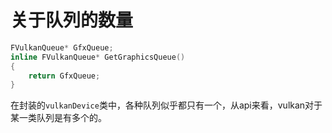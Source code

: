 # 关于队列的数量
```cpp
FVulkanQueue* GfxQueue;
inline FVulkanQueue* GetGraphicsQueue()
{
    return GfxQueue;
}
```  
在封装的`vulkanDevice`类中，各种队列似乎都只有一个，从api来看，vulkan对于某一类队列是有多个的。